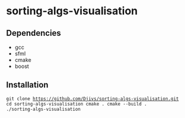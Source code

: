 
# sorting-algs-visualisation

## Dependencies
- gcc
- sfml
- cmake
- boost

## Installation

<code>git clone https://github.com/Djivs/sorting-algs-visualisation.git
cd sorting-algs-visualisation
cmake .
cmake --build .
./sorting-algs-visualisation</code>
